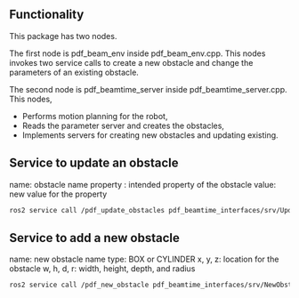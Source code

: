 ## Functionality

This package has two nodes. 

The first node is pdf_beam_env inside pdf_beam_env.cpp. This nodes invokes two service calls to create a new obstacle and change the parameters of an existing obstacle. 

The second node is pdf_beamtime_server inside pdf_beamtime_server.cpp. This nodes,
 - Performs motion planning for the robot,
 - Reads the parameter server and creates the obstacles,
 - Implements servers for creating new obstacles and updating existing. 

## Service to update an obstacle
name: obstacle name
property : intended property of the obstacle
value: new value for the property
```bash
ros2 service call /pdf_update_obstacles pdf_beamtime_interfaces/srv/UpdateObstacleMsg '{name: "inbeam_platform", property: "z", value: 1.5}'
```

## Service to add a new obstacle 
name: new obstacle name
type: BOX or CYLINDER
x, y, z: location for the obstacle
w, h, d, r: width, height, depth, and radius 
```bash
ros2 service call /pdf_new_obstacle pdf_beamtime_interfaces/srv/NewObstacleMsg '{request: '', name: "obstacle", type: "BOX", x: 1.5, y: 0.2, z: 0.9, w: 0.3, h: 0.3, d: 0.3, r: 0.0}'
```